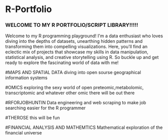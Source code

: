 # R-Portfolio
### WELCOME TO MY R PORTFOLIO/SCRIPT LIBRARY!!!!!


﻿Welcome to my R programming playground! I'm a data enthusiast who loves diving into the depths of datasets, 
unearthing hidden patterns and transforming them into compelling visualizations. Here, you'll find an eclectic 
mix of projects that showcase my skills in data manipulation, statistical analysis, and creative storytelling using R. 
So buckle up and get ready to explore the fascinating world of data with me!


#MAPS AND SPATIAL DATA
diving into open sourse geographical information systems




#OMICS
exploring the sexy world of open preteomic,metabolomic, transcriptomic and whatever other omic there will be out there




#RFORJOBHUNTIN
Data engineering and web scraping to make job searching easier for the R programmer





#THEROSE
this will be fun




#FINANCIAL ANALYSIS AND MATHEMTICS
Mathematical exploration of the financial universe